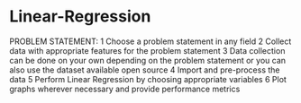 # Linear-Regression

PROBLEM STATEMENT:
1 Choose a problem statement in any field
2 Collect data with appropriate features for the problem statement
3 Data collection can be done on your own depending on the problem
  statement or you can also use the dataset available open source
4 Import and pre-process the data
5 Perform Linear Regression by choosing appropriate variables
6 Plot graphs wherever necessary and provide performance metrics

